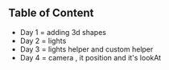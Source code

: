 ## Table of Content
+ Day 1 = adding 3d shapes
+ Day 2 = lights
+ Day 3 = lights helper and custom helper
+ Day 4 = camera , it position and it's lookAt